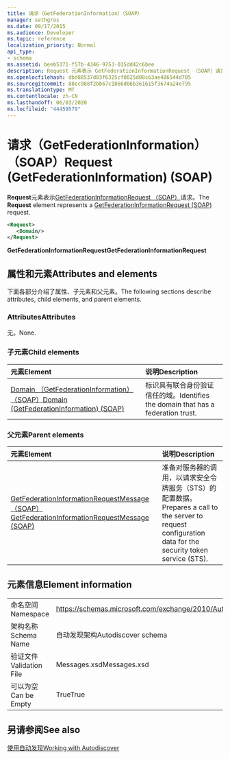 ```yaml
---
title: 请求（GetFederationInformation）（SOAP）
manager: sethgros
ms.date: 09/17/2015
ms.audience: Developer
ms.topic: reference
localization_priority: Normal
api_type:
- schema
ms.assetid: beeb5371-f57b-4346-9753-035dd42c6bee
description: Request 元素表示 GetFederationInformationRequest （SOAP）请求。
ms.openlocfilehash: dbd88537d03f6325cf0025d08c63ae486544d705
ms.sourcegitcommit: 88ec988f2bb67c1866d06b361615f3674a24e795
ms.translationtype: MT
ms.contentlocale: zh-CN
ms.lasthandoff: 06/03/2020
ms.locfileid: "44459579"
---
```

# <a name="request-getfederationinformation-soap"></a><span data-ttu-id="817c7-103">请求（GetFederationInformation）（SOAP）</span><span class="sxs-lookup"><span data-stu-id="817c7-103">Request (GetFederationInformation) (SOAP)</span></span>

<span data-ttu-id="817c7-104">**Request**元素表示[GetFederationInformationRequest （SOAP）](getfederationinformationrequest-soap.md)请求。</span><span class="sxs-lookup"><span data-stu-id="817c7-104">The **Request** element represents a [GetFederationInformationRequest (SOAP)](getfederationinformationrequest-soap.md) request.</span></span> 
  
```XML
<Request>
   <Domain/>
</Request>
```

 <span data-ttu-id="817c7-105">**GetFederationInformationRequest**</span><span class="sxs-lookup"><span data-stu-id="817c7-105">**GetFederationInformationRequest**</span></span>
## <a name="attributes-and-elements"></a><span data-ttu-id="817c7-106">属性和元素</span><span class="sxs-lookup"><span data-stu-id="817c7-106">Attributes and elements</span></span>

<span data-ttu-id="817c7-107">下面各部分介绍了属性、子元素和父元素。</span><span class="sxs-lookup"><span data-stu-id="817c7-107">The following sections describe attributes, child elements, and parent elements.</span></span>
  
### <a name="attributes"></a><span data-ttu-id="817c7-108">Attributes</span><span class="sxs-lookup"><span data-stu-id="817c7-108">Attributes</span></span>

<span data-ttu-id="817c7-109">无。</span><span class="sxs-lookup"><span data-stu-id="817c7-109">None.</span></span>
  
### <a name="child-elements"></a><span data-ttu-id="817c7-110">子元素</span><span class="sxs-lookup"><span data-stu-id="817c7-110">Child elements</span></span>

|<span data-ttu-id="817c7-111">**元素**</span><span class="sxs-lookup"><span data-stu-id="817c7-111">**Element**</span></span>|<span data-ttu-id="817c7-112">**说明**</span><span class="sxs-lookup"><span data-stu-id="817c7-112">**Description**</span></span>|
|:-----|:-----|
|[<span data-ttu-id="817c7-113">Domain （GetFederationInformation）（SOAP）</span><span class="sxs-lookup"><span data-stu-id="817c7-113">Domain (GetFederationInformation) (SOAP)</span></span>](domain-getfederationinformationsoap.md) <br/> |<span data-ttu-id="817c7-114">标识具有联合身份验证信任的域。</span><span class="sxs-lookup"><span data-stu-id="817c7-114">Identifies the domain that has a federation trust.</span></span>  <br/> |
   
### <a name="parent-elements"></a><span data-ttu-id="817c7-115">父元素</span><span class="sxs-lookup"><span data-stu-id="817c7-115">Parent elements</span></span>

|<span data-ttu-id="817c7-116">**元素**</span><span class="sxs-lookup"><span data-stu-id="817c7-116">**Element**</span></span>|<span data-ttu-id="817c7-117">**说明**</span><span class="sxs-lookup"><span data-stu-id="817c7-117">**Description**</span></span>|
|:-----|:-----|
|[<span data-ttu-id="817c7-118">GetFederationInformationRequestMessage （SOAP）</span><span class="sxs-lookup"><span data-stu-id="817c7-118">GetFederationInformationRequestMessage (SOAP)</span></span>](getfederationinformationrequestmessage-soap.md) <br/> |<span data-ttu-id="817c7-119">准备对服务器的调用，以请求安全令牌服务（STS）的配置数据。</span><span class="sxs-lookup"><span data-stu-id="817c7-119">Prepares a call to the server to request configuration data for the security token service (STS).</span></span>  <br/> |
   
## <a name="element-information"></a><span data-ttu-id="817c7-120">元素信息</span><span class="sxs-lookup"><span data-stu-id="817c7-120">Element information</span></span>

|||
|:-----|:-----|
|<span data-ttu-id="817c7-121">命名空间</span><span class="sxs-lookup"><span data-stu-id="817c7-121">Namespace</span></span>  <br/> |https://schemas.microsoft.com/exchange/2010/Autodiscover  <br/> |
|<span data-ttu-id="817c7-122">架构名称</span><span class="sxs-lookup"><span data-stu-id="817c7-122">Schema Name</span></span>  <br/> |<span data-ttu-id="817c7-123">自动发现架构</span><span class="sxs-lookup"><span data-stu-id="817c7-123">Autodiscover schema</span></span>  <br/> |
|<span data-ttu-id="817c7-124">验证文件</span><span class="sxs-lookup"><span data-stu-id="817c7-124">Validation File</span></span>  <br/> |<span data-ttu-id="817c7-125">Messages.xsd</span><span class="sxs-lookup"><span data-stu-id="817c7-125">Messages.xsd</span></span>  <br/> |
|<span data-ttu-id="817c7-126">可以为空</span><span class="sxs-lookup"><span data-stu-id="817c7-126">Can be Empty</span></span>  <br/> |<span data-ttu-id="817c7-127">True</span><span class="sxs-lookup"><span data-stu-id="817c7-127">True</span></span>  <br/> |
   
## <a name="see-also"></a><span data-ttu-id="817c7-128">另请参阅</span><span class="sxs-lookup"><span data-stu-id="817c7-128">See also</span></span>



[<span data-ttu-id="817c7-129">使用自动发现</span><span class="sxs-lookup"><span data-stu-id="817c7-129">Working with Autodiscover</span></span>](https://msdn.microsoft.com/library/39726b67-2eb2-451b-9307-cfd0b518b55c%28Office.15%29.aspx)

